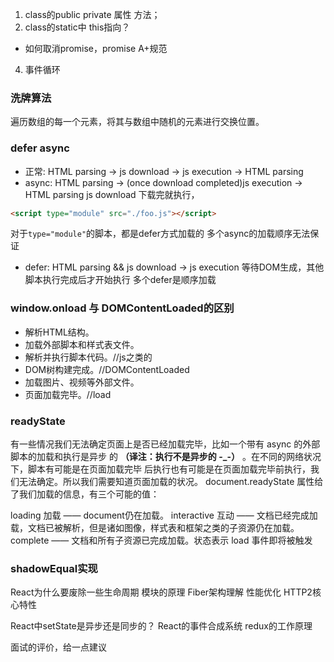 1. class的public private 属性 方法；
2. class的static中 this指向？
+  如何取消promise，promise A+规范
4. 事件循环


### 洗牌算法
遍历数组的每一个元素，将其与数组中随机的元素进行交换位置。

### defer async
+ 正常: HTML parsing -> js download -> js execution -> HTML parsing
+ async: HTML parsing
                      -> (once download completed)js execution -> HTML parsing
          js download 
下载完就执行，
```html
<script type="module" src="./foo.js"></script>
```
对于`type="module"`的脚本，都是defer方式加载的
多个async的加载顺序无法保证  
          
+ defer:  HTML parsing && js download -> js execution
等待DOM生成，其他脚本执行完成后才开始执行
多个defer是顺序加载

### window.onload 与 DOMContentLoaded的区别
+ 解析HTML结构。
+ 加载外部脚本和样式表文件。
+ 解析并执行脚本代码。//js之类的
+ DOM树构建完成。//DOMContentLoaded
+ 加载图片、视频等外部文件。
+ 页面加载完毕。//load

### readyState
有一些情况我们无法确定页面上是否已经加载完毕，比如一个带有 async 的外部脚本的加载和执行是异步
的 **（译注：执行不是异步的 -_-）** 。在不同的网络状况下，脚本有可能是在页面加载完毕
后执行也有可能是在页面加载完毕前执行，我们无法确定。所以我们需要知道页面加载的状况。
document.readyState 属性给了我们加载的信息，有三个可能的值：

loading 加载 —— document仍在加载。
interactive 互动 —— 文档已经完成加载，文档已被解析，但是诸如图像，样式表和框架之类的子资源仍在加载。
complete —— 文档和所有子资源已完成加载。状态表示 load 事件即将被触发






### shadowEqual实现
   React为什么要废除一些生命周期
   模块的原理
   Fiber架构理解
   性能优化
   HTTP2核心特性
   
   React中setState是异步还是同步的？
   React的事件合成系统
   redux的工作原理
   
   
   面试的评价，给一点建议
   